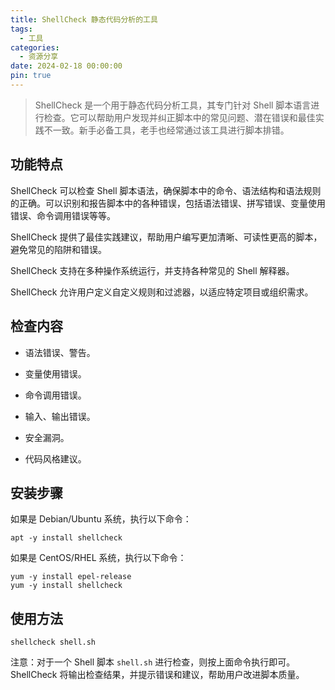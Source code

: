 ```yaml
---
title: ShellCheck 静态代码分析的工具
tags:
  - 工具
categories:
  - 资源分享
date: 2024-02-18 00:00:00
pin: true
---
```


> ShellCheck 是一个用于静态代码分析工具，其专门针对 Shell 脚本语言进行检查。它可以帮助用户发现并纠正脚本中的常见问题、潜在错误和最佳实践不一致。新手必备工具，老手也经常通过该工具进行脚本排错。

<!-- more -->

## 功能特点

ShellCheck 可以检查 Shell 脚本语法，确保脚本中的命令、语法结构和语法规则的正确。可以识别和报告脚本中的各种错误，包括语法错误、拼写错误、变量使用错误、命令调用错误等等。

ShellCheck 提供了最佳实践建议，帮助用户编写更加清晰、可读性更高的脚本，避免常见的陷阱和错误。

ShellCheck 支持在多种操作系统运行，并支持各种常见的 Shell 解释器。

ShellCheck 允许用户定义自定义规则和过滤器，以适应特定项目或组织需求。

## 检查内容

* 语法错误、警告。

* 变量使用错误。

* 命令调用错误。

* 输入、输出错误。

* 安全漏洞。

* 代码风格建议。

## 安装步骤

如果是 Debian/Ubuntu 系统，执行以下命令：

```
apt -y install shellcheck
```

如果是 CentOS/RHEL 系统，执行以下命令：

```
yum -y install epel-release
yum -y install shellcheck
```

## 使用方法

```
shellcheck shell.sh
```

注意：对于一个 Shell 脚本 `shell.sh` 进行检查，则按上面命令执行即可。ShellCheck 将输出检查结果，并提示错误和建议，帮助用户改进脚本质量。